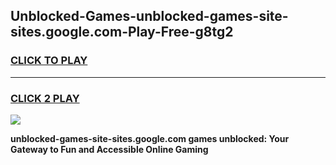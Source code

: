 
## Unblocked-Games-unblocked-games-site-sites.google.com-Play-Free-g8tg2
<h3>
<a href="https://premium76.site?title=unblocked-games-site-sites.google.com&ref=23A">CLICK TO PLAY</a></h3>
<hr>

<h3>
<a href="https://premium76.site?title=unblocked-games-site-sites.google.com&ref=23A">CLICK 2 PLAY</a>
  
</h3>

<a href="https://premium76.site?title=unblocked-games-site-sites.google.com&ref=23A"><img src="https://clearcache.store/games.png"></a>


**unblocked-games-site-sites.google.com games unblocked: Your Gateway to Fun and Accessible Online Gaming**
